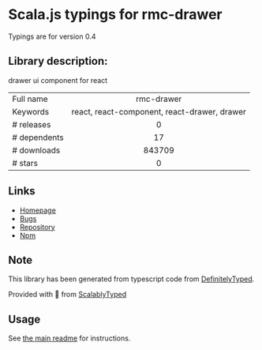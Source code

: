 
# Scala.js typings for rmc-drawer

Typings are for version 0.4

## Library description:
drawer ui component for react

|                    |                 |
| ------------------ | :-------------: |
| Full name          | rmc-drawer |
| Keywords           | react, react-component, react-drawer, drawer |
| # releases         | 0 |
| # dependents       | 17 |
| # downloads        | 843709 |
| # stars            | 0 |

## Links
- [Homepage](https://github.com/react-component/m-drawer)
- [Bugs](https://github.com/react-component/m-drawer/issues)
- [Repository](https://github.com/react-component/m-drawer)
- [Npm](https://www.npmjs.com/package/rmc-drawer)
    


## Note
This library has been generated from typescript code from [DefinitelyTyped](https://definitelytyped.org).

Provided with :purple_heart: from [ScalablyTyped](https://github.com/oyvindberg/ScalablyTyped)

## Usage
See [the main readme](../../readme.md) for instructions.


